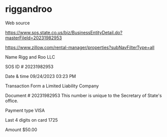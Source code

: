 # riggandroo
Web source


https://www.sos.state.co.us/biz/BusinessEntityDetail.do?masterFileId=20231982953



https://www.zillow.com/rental-manager/properties?subNavFilterType=all

Name Rigg and Roo LLC

SOS ID # 20231982953

Date & time 09/24/2023 03:23 PM

Transaction Form a Limited Liability Company

Document # 20231982953
This number is unique to the Secretary of State's office.

Payment type VISA

Last 4 digits on card 1725

Amount $50.00

